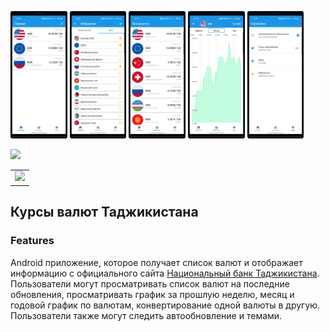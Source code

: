 <img src="/docs/1.png" width=18% height=18%> <img src="/docs/2.png" width=18% height=18%>
<img src="/docs/3.png" width=18% height=18%> <img src="/docs/4.png" width=18% height=18%>
<img src="/docs/5.png" width=18% height=18%>

<table border="0" style="border:0;>
  <tr>
     <td>
        <a href="https://play.google.com/store/apps/details?id=com.developer.valyutaapp">
        <img width=30% src="https://play.google.com/intl/en_us/badges/static/images/badges/en_badge_web_generic.png"></a>
    </td>
    <td> 
        <a href="https://play.google.com/store/apps/details?id=com.developer.valyutaapp">
        <img width=30% src="https://static-00.iconduck.com/assets.00/app-huawei-uk-icon-512x153-qosx82ey.png"></a> 
    </td>
  </tr>
</table>

## Курсы валют Таджикистана

### Features
Android приложение, которое получает список валют и  отображает информацию
с официального сайта [Национальный банк Таджикистана](https://www.nbt.tj/ru/kurs/kurs.php).
Пользователи могут просматривать список валют на последние обновления,
просматривать график за прошлую неделю, месяц и годовой график по валютам,
конвертирование одной валюты в другую. Пользователи также могут следить автообновление и темами.

